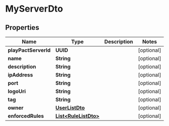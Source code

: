 

# MyServerDto


## Properties

| Name | Type | Description | Notes |
|------------ | ------------- | ------------- | -------------|
|**playPactServerId** | **UUID** |  |  [optional] |
|**name** | **String** |  |  [optional] |
|**description** | **String** |  |  [optional] |
|**ipAddress** | **String** |  |  [optional] |
|**port** | **String** |  |  [optional] |
|**logoUri** | **String** |  |  [optional] |
|**tag** | **String** |  |  [optional] |
|**owner** | [**UserListDto**](UserListDto.md) |  |  [optional] |
|**enforcedRules** | [**List&lt;RuleListDto&gt;**](RuleListDto.md) |  |  [optional] |



